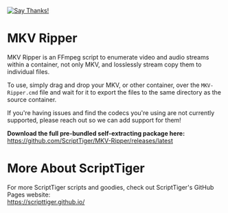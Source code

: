 [![Say Thanks!](https://img.shields.io/badge/Say%20Thanks-!-1EAEDB.svg)](https://docs.google.com/forms/d/e/1FAIpQLSfBEe5B_zo69OBk19l3hzvBmz3cOV6ol1ufjh0ER1q3-xd2Rg/viewform)

# MKV Ripper
MKV Ripper is an FFmpeg script to enumerate video and audio streams within a container, not only MKV, and losslessly stream copy them to individual files.

To use, simply drag and drop your MKV, or other container, over the `MKV-Ripper.cmd` file and wait for it to export the files to the same directory as the source container.

If you're having issues and find the codecs you're using are not currently supported, please reach out so we can add support for them!

**Download the full pre-bundled self-extracting package here:**  
https://github.com/ScriptTiger/MKV-Ripper/releases/latest

# More About ScriptTiger

For more ScriptTiger scripts and goodies, check out ScriptTiger's GitHub Pages website:  
https://scripttiger.github.io/
